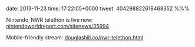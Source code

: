 date: 2013-11-23
time: 17:22:05+0000
tweet: 404298822618468352
%%%

Nintendo_NWR telethon is live now: [nintendoworldreport.com/sitenews/35994](http://www.nintendoworldreport.com/sitenews/35994)

Mobile-friendly stream: [douglashill.co/nwr-telethon.html](http://douglashill.co/nwr-telethon.html)
